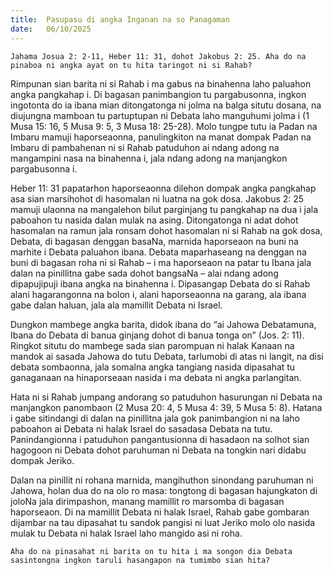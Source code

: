 ```yaml
---
title:  Pasupasu di angka Inganan na so Panagaman
date:   06/10/2025
---
```


`Jahama Josua 2: 2-11, Heber 11: 31, dohot Jakobus 2: 25. Aha do na pinaboa ni angka ayat on tu hita taringot ni si Rahab?`

Rimpunan sian barita ni si Rahab i ma gabus na binahenna laho paluahon angka pangkahap i. Di bagasan panimbangion tu pargabusonna, ingkon ingotonta do ia ibana mian ditongatonga ni jolma na balga situtu dosana, na diujungna mamboan tu partuptupan ni Debata laho manguhumi jolma i (1 Musa 15: 16, 5 Musa 9: 5, 3 Musa 18: 25-28). Molo tungpe tutu ia Padan na Imbaru mamuji haporseaonna, panulingkiton na manat dompak Padan na Imbaru di pambahenan ni si Rahab patuduhon ai ndang adong na mangampini nasa na binahenna i, jala ndang adong na manjangkon pargabusonna i.

Heber 11: 31 papatarhon haporseaonna dilehon dompak angka pangkahap asa sian marsihohot di hasomalan ni luatna na gok dosa. Jakobus 2: 25 mamuji ulaonna na mangalehon bilut parginjang tu pangkahap na dua i jala paboahon tu nasida dalan mulak na asing. Ditongatonga ni adat dohot hasomalan na ramun jala ronsam dohot hasomalan ni si Rahab na gok dosa, Debata, di bagasan denggan basaNa, marnida haporseaon na buni na marhite i Debata paluahon ibana. Debata maparhaseang na denggan na buni di bagasan roha ni si Rahab – i ma haporseaon na patar tu Ibana jala dalan na pinillitna gabe sada dohot bangsaNa – alai ndang adong dipapujipuji ibana angka na binahenna i. Dipasangap Debata do si Rahab alani hagarangonna na bolon i, alani haporseaonna na garang, ala ibana gabe dalan haluan, jala ala mamillit Debata ni Israel.

Dungkon mambege angka barita, didok ibana do “ai Jahowa Debatamuna, Ibana do Debata di banua ginjang dohot di banua tonga on” (Jos. 2: 11). Ringkot situtu do mambege sada sian parompuan ni halak Kanaan na mandok ai sasada Jahowa do tutu Debata, tarlumobi di atas ni langit, na disi debata sombaonna, jala somalna angka tangiang nasida dipasahat tu ganaganaan na hinaporseaan nasida i ma debata ni angka parlangitan.

Hata ni si Rahab jumpang andorang so patuduhon hasurungan ni Debata na manjangkon panombaon (2 Musa 20: 4, 5 Musa 4: 39, 5 Musa 5: 8). Hatana i gabe sitindangi di dalan na pinillitna jala gok panimbangion ni na laho paboahon ai Debata ni halak Israel do sasadasa Debata na tutu. Panindangionna i patuduhon pangantusionna di hasadaon na solhot sian hagogoon ni Debata dohot paruhuman ni Debata na tongkin nari didabu dompak Jeriko.

Dalan na pinillit ni rohana marnida, mangihuthon sinondang paruhuman ni Jahowa, holan dua do na olo ro masa: tongtong di bagasan hajungkaton di joloNa jala dirimpashon, manang mamillit ro marsomba di bagasan haporseaon. Di na mamillit Debata ni halak Israel, Rahab gabe gombaran dijambar na tau dipasahat tu sandok pangisi ni luat Jeriko molo olo nasida mulak tu Debata ni halak Israel laho mangido asi ni roha.

`Aha do na pinasahat ni barita on tu hita i ma songon dia Debata sasintongna ingkon taruli hasangapon na tumimbo sian hita?`